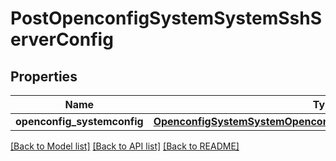 # PostOpenconfigSystemSystemSshServerConfig

## Properties
Name | Type | Description | Notes
------------ | ------------- | ------------- | -------------
**openconfig_systemconfig** | [**OpenconfigSystemSystemOpenconfigsystemsystemSshserverConfig**](OpenconfigSystemSystemOpenconfigsystemsystemSshserverConfig.md) |  | [optional] 

[[Back to Model list]](../README.md#documentation-for-models) [[Back to API list]](../README.md#documentation-for-api-endpoints) [[Back to README]](../README.md)


